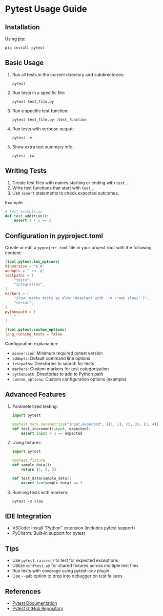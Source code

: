 # Pytest Usage Guide

## Installation

Using pip:
   ```
   pip install pytest
   ```

## Basic Usage

1. Run all tests in the current directory and subdirectories:
   ```
   pytest
   ```

2. Run tests in a specific file:
   ```
   pytest test_file.py
   ```

3. Run a specific test function:
   ```
   pytest test_file.py::test_function
   ```

4. Run tests with verbose output:
   ```
   pytest -v
   ```

5. Show extra test summary info:
   ```
   pytest -ra
   ```

## Writing Tests

1. Create test files with names starting or ending with `test_`.
2. Write test functions that start with `test_`.
3. Use `assert` statements to check expected outcomes.

Example:
```python
# test_example.py
def test_addition():
    assert 1 + 1 == 2
```

## Configuration in pyproject.toml

Create or edit a `pyproject.toml` file in your project root with the following content:

```toml
[tool.pytest.ini_options]
minversion = "6.0"
addopts = "-ra -q"
testpaths = [
    "tests",
    "integration",
]
markers = [
    "slow: marks tests as slow (deselect with '-m \"not slow\"')",
    "serial",
]
pythonpath = [
  "."
]

[tool.pytest.custom_options]
long_running_tests = false
```

Configuration explanation:

- `minversion`: Minimum required pytest version
- `addopts`: Default command line options
- `testpaths`: Directories to search for tests
- `markers`: Custom markers for test categorization
- `pythonpath`: Directories to add to Python path
- `custom_options`: Custom configuration options (example)

## Advanced Features

1. Parameterized testing:
   ```python
   import pytest

   @pytest.mark.parametrize("input,expected", [(1, 2), (2, 3), (3, 4)])
   def test_increment(input, expected):
       assert input + 1 == expected
   ```

2. Using fixtures:
   ```python
   import pytest

   @pytest.fixture
   def sample_data():
       return [1, 2, 3]

   def test_data(sample_data):
       assert len(sample_data) == 3
   ```

3. Running tests with markers:
   ```
   pytest -m slow
   ```

## IDE Integration

- VSCode: Install "Python" extension (includes pytest support)
- PyCharm: Built-in support for pytest

## Tips

- Use `pytest.raises()` to test for expected exceptions
- Utilize `conftest.py` for shared fixtures across multiple test files
- Run tests with coverage using pytest-cov plugin
- Use `--pdb` option to drop into debugger on test failures

## References

- [Pytest Documentation](https://docs.pytest.org/)
- [Pytest GitHub Repository](https://github.com/pytest-dev/pytest)
```